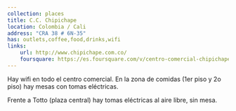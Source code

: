 ```yaml
---
collection: places
title: C.C. Chipichape
location: Colombia / Cali
address: "CRA 38 # 6N-35"
has: outlets,coffee,food,drinks,wifi
links:
    url: http://www.chipichape.com.co/ 
    foursquare: https://es.foursquare.com/v/centro-comercial-chipichape/4b941895f964a520e06734e3
---
```


Hay wifi en todo el centro comercial. En la zona de comidas (1er piso y 2o piso) hay mesas con tomas eléctricas.

Frente a Totto (plaza central) hay tomas eléctricas al aire libre, sin mesa.
